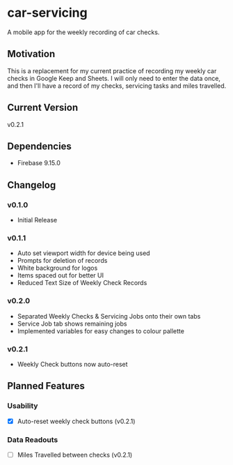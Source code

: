 # car-servicing
A mobile app for the weekly recording of car checks.
## Motivation
This is a replacement for my current practice of recording my weekly car checks in Google Keep and Sheets.  I will only need to enter the data once, and then I'll have a record of my checks, servicing tasks and miles travelled.
## Current Version
v0.2.1
## Dependencies
- Firebase 9.15.0
## Changelog
### v0.1.0
- Initial Release
### v0.1.1
- Auto set viewport width for device being used
- Prompts for deletion of records
- White background for logos
- Items spaced out for better UI
- Reduced Text Size of Weekly Check Records
### v0.2.0
- Separated Weekly Checks & Servicing Jobs onto their own tabs
- Service Job tab shows remaining jobs
- Implemented variables for easy changes to colour pallette
### v0.2.1
- Weekly Check buttons now auto-reset
## Planned Features
### Usability
- [x] Auto-reset weekly check buttons (v0.2.1)
### Data Readouts
- [ ] Miles Travelled between checks (v0.2.1)
